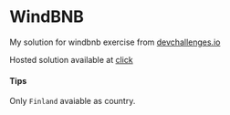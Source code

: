 # WindBNB
My solution for windbnb exercise from [devchallenges.io](https://devchallenges.io/challenges/3JFYedSOZqAxYuOCNmYD)

Hosted solution available at [click](https://mateuszfranke.github.io/windbnb/)

#### Tips
Only  `Finland` avaiable as country.
